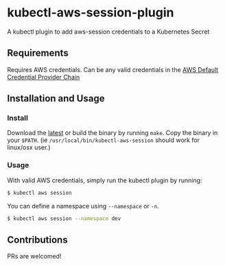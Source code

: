 # kubectl-aws-session-plugin

A kubectl plugin to add aws-session credentials to a Kubernetes Secret

## Requirements 

Requires AWS credentials. Can be any valid credentials in the [AWS Default Credential Provider Chain](https://docs.aws.amazon.com/sdk-for-java/v1/developer-guide/credentials.html)

## Installation and Usage

### Install 

Download the [latest](releases/latest) or build the binary by running `make`. Copy the binary in your `$PATH`. (ie `/usr/local/bin/kubectl-aws-session` should work for linux/osx user.)

### Usage 

With valid AWS credentials, simply run the kubectl plugin by running:

```bash
$ kubectl aws session
```

You can define a namespace using `--namespace` or `-n`.

```bash
$ kubectl aws session --namespace dev
```

## Contributions

PRs are welcomed!